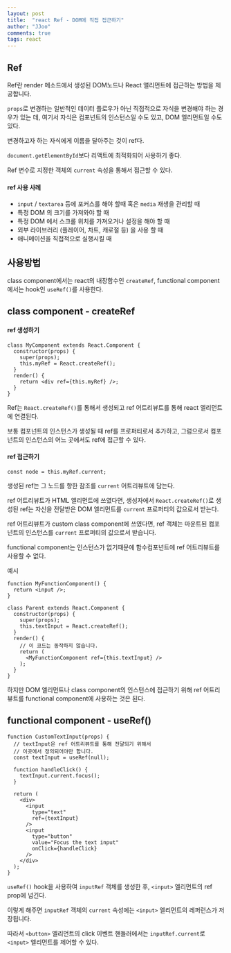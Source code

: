 ```yaml
---
layout: post
title:  "react Ref - DOM에 직접 접근하기"
author: "JJoo"
comments: true
tags: react
---
```


## Ref

Ref란 render 메소드에서 생성된 DOM노드나 React 앨리먼트에 접근하는 방법을 제공합니다.

```props```로 변경하는 일반적인 데이터 플로우가 아닌 직접적으로 자식을 변경해야 하는 경우가 있는 데, 여기서 자식은 컴포넌트의 인스턴스일 수도 있고, DOM 엘리먼트일 수도 있다.

변경하고자 하는 자식에게 이름을 달아주는 것이 ref다.

```document.getElementById```보다 리액트에 최적화되어 사용하기 좋다.

Ref 변수로 지정한 객체의 ```current``` 속성을 통해서 접근할 수 있다. 


#### ref 사용 사례

- ```input``` / ```textarea``` 등에 포커스를 해야 할때 혹은 ```media``` 재생을 관리할 때
- 특정 DOM 의 크기를 가져와야 할 때
- 특정 DOM 에서 스크롤 위치를 가져오거나 설정을 해야 할 때
- 외부 라이브러리 (플레이어, 차트, 캐로절 등) 을 사용 할 때
- 애니메이션을 직접적으로 실행시킬 때 


## 사용방법

class component에서는 react의 내장함수인 ```createRef```, functional component에서는 hook인 ```useRef()```를 사용한다.


## class component - createRef

#### ref 생성하기

```react
class MyComponent extends React.Component {
  constructor(props) {
    super(props);
    this.myRef = React.createRef();
  }
  render() {
    return <div ref={this.myRef} />;
  }
}
```

Ref는 ```React.createRef()```를 통해서 생성되고 ref 어트리뷰트를 통해 react 엘리먼트에 연결된다. 

보통 컴포넌트의 인스턴스가 생성될 때 ref를 프로퍼티로서 추가하고, 그럼으로서 컴포넌트의 인스턴스의 어느 곳에서도 ref에 접근할 수 있다. 


#### ref 접근하기

```
const node = this.myRef.current;
```

생성된 ref는 그 노드를 향한 참조를 ```current``` 어트리뷰트에 담는다. 

ref 어트리뷰트가 HTML 엘리먼트에 쓰였다면, 생성자에서 ```React.createRef()```로 생성된 ref는 자신을 전달받은 DOM 엘리먼트를 ```current``` 프로퍼티의 값으로서 받는다.

ref 어트리뷰트가 custom class component에 쓰였다면, ref 객체는 마운트된 컴포넌트의 인스턴스를 ```current``` 프로퍼티의 값으로서 받습니다.

functional component는 인스턴스가 없기때문에 함수컴포넌트에 ref 어트리뷰트를 사용할 수 없다. 


예시
```react
function MyFunctionComponent() {
  return <input />;
}

class Parent extends React.Component {
  constructor(props) {
    super(props);
    this.textInput = React.createRef();
  }
  render() {
    // 이 코드는 동작하지 않습니다.
    return (
      <MyFunctionComponent ref={this.textInput} />
    );
  }
}

```

하지만 DOM 엘리먼트나 class component의 인스턴스에 접근하기 위해 ref 어트리뷰트를 functional component에 사용하는 것은 된다. 


## functional component - useRef()

```react
function CustomTextInput(props) {
  // textInput은 ref 어트리뷰트를 통해 전달되기 위해서
  // 이곳에서 정의되어야만 합니다.
  const textInput = useRef(null);

  function handleClick() {
    textInput.current.focus();
  }

  return (
    <div>
      <input
        type="text"
        ref={textInput} 
      />
      <input
        type="button"
        value="Focus the text input"
        onClick={handleClick}
      />
    </div>
  );
}
```

```useRef()``` hook을 사용하여 ```inputRef``` 객체를 생성한 후, ```<input>``` 엘리먼트의 ref prop에 넘긴다. 

이렇게 해주면 ```inputRef``` 객체의 ```current``` 속성에는 ```<input>``` 엘리먼트의 레퍼런스가 저장됩니다. 

따라서 ```<button>``` 엘리먼트의 click 이벤트 핸들러에서는 ```inputRef.current```로 ```<input>``` 엘리먼트를 제어할 수 있다.





